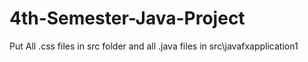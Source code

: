 # 4th-Semester-Java-Project
Put All .css files in src folder and all .java files in src\javafxapplication1
